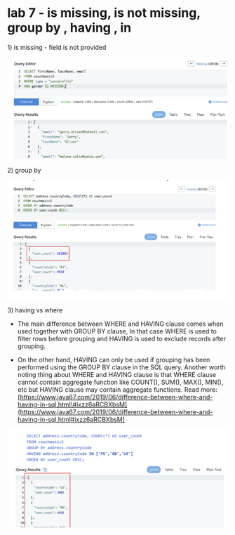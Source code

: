 # lab 7 - is missing, is not missing, group by , having , in

1\) is missing - field is not provided 

![](../../../.gitbook/assets/image%20%28282%29.png)



2\) group by 

![](../../../.gitbook/assets/image%20%28286%29.png)

3\) having vs where 

* The main difference between WHERE and HAVING clause comes when used together with GROUP BY clause, In that case WHERE is used to filter rows before grouping and HAVING is used to exclude records after grouping.



* On the other hand, HAVING can only be used if grouping has been performed using the GROUP BY clause in the SQL query. Another worth noting thing about WHERE and HAVING clause is that WHERE clause cannot contain aggregate function like COUNT\(\), SUM\(\), MAX\(\), MIN\(\), etc but  HAVING clause may contain aggregate functions.  Read more: [https://www.java67.com/2019/06/difference-between-where-and-having-in-sql.html\#ixzz6aRCBXbsM](https://www.java67.com/2019/06/difference-between-where-and-having-in-sql.html#ixzz6aRCBXbsM)

![](../../../.gitbook/assets/image%20%28279%29.png)

